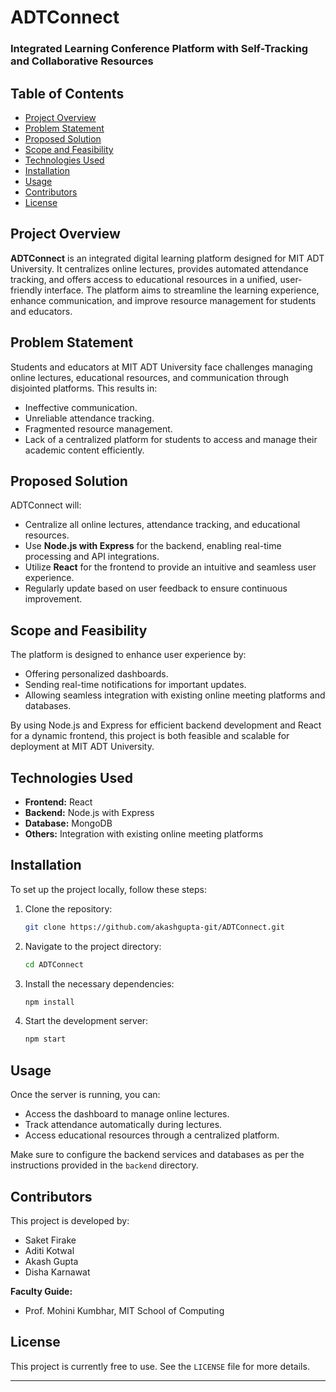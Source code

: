 # ADTConnect

### Integrated Learning Conference Platform with Self-Tracking and Collaborative Resources

## Table of Contents
- [Project Overview](#project-overview)
- [Problem Statement](#problem-statement)
- [Proposed Solution](#proposed-solution)
- [Scope and Feasibility](#scope-and-feasibility)
- [Technologies Used](#technologies-used)
- [Installation](#installation)
- [Usage](#usage)
- [Contributors](#contributors)
- [License](#license)

## Project Overview
**ADTConnect** is an integrated digital learning platform designed for MIT ADT University. It centralizes online lectures, provides automated attendance tracking, and offers access to educational resources in a unified, user-friendly interface. The platform aims to streamline the learning experience, enhance communication, and improve resource management for students and educators.

## Problem Statement
Students and educators at MIT ADT University face challenges managing online lectures, educational resources, and communication through disjointed platforms. This results in:
- Ineffective communication.
- Unreliable attendance tracking.
- Fragmented resource management.
- Lack of a centralized platform for students to access and manage their academic content efficiently.

## Proposed Solution
ADTConnect will:
- Centralize all online lectures, attendance tracking, and educational resources.
- Use **Node.js with Express** for the backend, enabling real-time processing and API integrations.
- Utilize **React** for the frontend to provide an intuitive and seamless user experience.
- Regularly update based on user feedback to ensure continuous improvement.

## Scope and Feasibility
The platform is designed to enhance user experience by:
- Offering personalized dashboards.
- Sending real-time notifications for important updates.
- Allowing seamless integration with existing online meeting platforms and databases.

By using Node.js and Express for efficient backend development and React for a dynamic frontend, this project is both feasible and scalable for deployment at MIT ADT University.

## Technologies Used
- **Frontend:** React
- **Backend:** Node.js with Express
- **Database:** MongoDB
- **Others:** Integration with existing online meeting platforms

## Installation
To set up the project locally, follow these steps:

1. Clone the repository:
   ```bash
   git clone https://github.com/akashgupta-git/ADTConnect.git
   ```
2. Navigate to the project directory:
   ```bash
   cd ADTConnect
   ```
3. Install the necessary dependencies:
   ```bash
   npm install
   ```
4. Start the development server:
   ```bash
   npm start
   ```

## Usage
Once the server is running, you can:
- Access the dashboard to manage online lectures.
- Track attendance automatically during lectures.
- Access educational resources through a centralized platform.

Make sure to configure the backend services and databases as per the instructions provided in the `backend` directory.

## Contributors
This project is developed by:
- Saket Firake
- Aditi Kotwal
- Akash Gupta
- Disha Karnawat


**Faculty Guide:**
- Prof. Mohini Kumbhar, MIT School of Computing

## License
This project is currently free to use. See the `LICENSE` file for more details.

---
